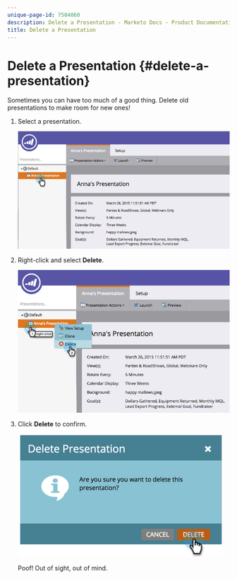 ```yaml
---
unique-page-id: 7504060
description: Delete a Presentation - Marketo Docs - Product Documentation
title: Delete a Presentation
---
```


# Delete a Presentation {#delete-a-presentation}

Sometimes you can have too much of a good thing. Delete old presentations to make room for new ones!

1. Select a presentation.

   ![](assets/image2015-3-26-12-3a26-3a41.png)

1. Right-click and select **Delete**.

   ![](assets/image2015-3-26-12-3a26-3a51.png)

1. Click **Delete** to confirm.

   ![](assets/image2015-3-20-16-3a21-3a10.png)

   Poof! Out of sight, out of mind.

